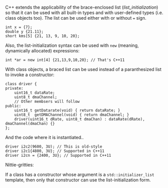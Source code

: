 C++ extends the applicability of the brace-enclosed list (*list_initialization*) so that it can be used with all built-in types and with user-defined types (i.e. class objects too). The list can be used either with or without `=` sign.

    int x = {7};
    double y {21.11};
    short kms[5] {21, 13, 9, 10, 20};

Also, the list-initialization syntax can be used with `new` (meaning, dynamically allocated) expressions:

    int *ar = new int[4] {21,13,9,10,20}; // That's C++11

With class objects, a braced list can be used instead of a paranthesized list to invoke a constructor:

    class driver {
    private:
        uint16_t dataRate;
        uint8_t dmaChannel;
        // Other membsers will follow
    public:
        uint16_t getDatarate(void) { return dataRate; }
        uint8_t  getDMAChannel(void) { return dmaChannel; }
        driver(uint16_t dRate, uint8_t dmaChan) : dataRate(dRate), dmaChannel(dmaChan) {}
    };

And the code where it is instantiated..

    driver i2c2(9600, 3U); // This is old-style
    driver i2c1{4800, 3U}; // Supported in C++11
    driver i2cn = {2400, 3U}; // Supported in C++11

Nittie-gritties:

If a class has a constructor whose argument is a `std::initializer_list` template, then only that constructor can use
the list-initialization form.
